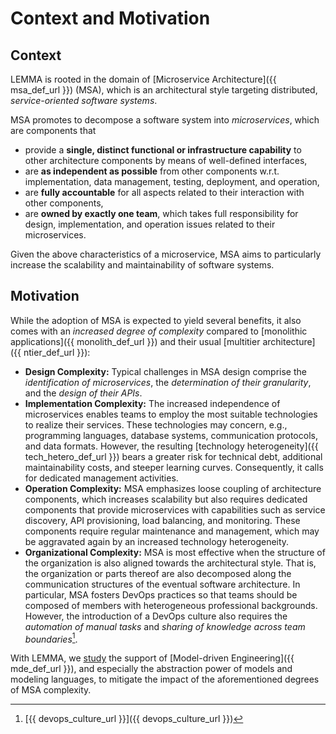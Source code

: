 # Context and Motivation

## Context

LEMMA is rooted in the domain of [Microservice Architecture]({{ msa_def_url }})
(MSA), which is an architectural style targeting distributed, *service-oriented
software systems*.

MSA promotes to decompose a software system into *microservices*, which are
components that

- provide a **single, distinct functional or infrastructure capability** to other
architecture components by means of well-defined interfaces,
- are **as independent as possible** from other components w.r.t.
implementation, data management, testing, deployment, and operation,
- are **fully accountable** for all aspects related to their interaction with
other components,
- are **owned by exactly one team**, which takes full responsibility for design,
implementation, and operation issues related to their microservices.

Given the above characteristics of a microservice, MSA aims to particularly
increase the scalability and maintainability of software systems.

## Motivation

While the adoption of MSA is expected to yield several benefits, it also comes
with an *increased degree of complexity* compared to
[monolithic applications]({{ monolith_def_url }}) and their usual
[multitier architecture]({{ ntier_def_url }}):

- **Design Complexity:** Typical challenges in MSA design comprise the
*identification of microservices*, the *determination of their granularity*, and
the *design of their APIs*.
- **Implementation Complexity:** The increased independence of microservices
enables teams to employ the most suitable technologies to realize their
services. These technologies may concern, e.g., programming languages, database
systems, communication protocols, and data formats. However, the resulting
[technology heterogeneity]({{ tech_hetero_def_url }}) bears a greater risk for
technical debt, additional maintainability costs, and steeper learning curves.
Consequently, it calls for dedicated management activities.
- **Operation Complexity:** MSA emphasizes loose coupling of architecture
components, which increases scalability but also requires dedicated components
that provide microservices with capabilities such as service discovery, API
provisioning, load balancing, and monitoring. These components require regular
maintenance and management, which may be aggravated again by an increased
technology heterogeneity.
- **Organizational Complexity:** MSA is most effective when the structure of the
organization is also aligned towards the architectural style. That is, the
organization or parts thereof are also decomposed along the communication
structures of the eventual software architecture. In particular, MSA fosters
DevOps practices so that teams should be composed of members with heterogeneous
professional backgrounds. However, the introduction of a DevOps culture also
requires the *automation of manual tasks* and *sharing of knowledge across team
boundaries*[^1].

With LEMMA, we [study](../research/index.md) the support of
[Model-driven Engineering]({{ mde_def_url }}), and especially the abstraction
power of models and modeling languages, to mitigate the impact of the
aforementioned degrees of MSA complexity.

[^1]: [{{ devops_culture_url }}]({{ devops_culture_url }})
